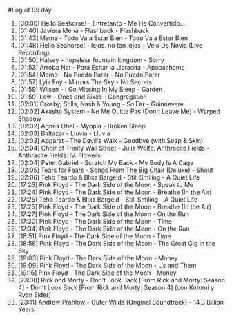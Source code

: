 #Log of 09 day

1. [00:00] Hello Seahorse! - Entretanto - Me He Convertido...
1. [01:40] Javiera Mena - Flashback - Flashback
1. [01:43] Meme - Todo Va a Estar Bien - Todo Va a Estar Bien
1. [01:48] Hello Seahorse! - lejos. no tan lejos - Velo De Novia (Live Recording)
1. [01:50] Halsey - hopeless fountain kingdom - Sorry
1. [01:53] Arroba Nat - Para Echar la Lloradita - Apapáchame
1. [01:54] Meme - No Puedo Parar - No Puedo Parar
1. [01:57] Lyla Foy - Mirrors The Sky - No Secrets
1. [01:59] Wilsen - I Go Missing In My Sleep - Garden
1. [01:59] Low - Ones and Sixes - Congregation
1. [02:01] Crosby, Stills, Nash & Young - So Far - Guinnevere
1. [02:02] Akasha System - Ne Me Quitte Pas (Don't Leave Me) - Warped Shadow
1. [02:02] Agnes Obel - Myopia - Broken Sleep
1. [02:03] Baltazar - Lluvia - Lluvia
1. [02:03] Apparat - The Devil's Walk - Goodbye (with Soap & Skin)
1. [02:04] Choir of Trinity Wall Street - Julia Wolfe: Anthracite Fields - Anthracite Fields: IV. Flowers
1. [02:04] Peter Gabriel - Scratch My Back - My Body Is A Cage
1. [02:05] Tears for Fears - Songs From The Big Chair (Deluxe) - Shout
1. [02:06] Teho Teardo & Blixa Bargeld - Still Smiling - A Quiet Life
1. [17:23] Pink Floyd - The Dark Side of the Moon - Speak to Me
1. [17:24] Pink Floyd - The Dark Side of the Moon - Breathe (In the Air)
1. [17:25] Teho Teardo & Blixa Bargeld - Still Smiling - A Quiet Life
1. [17:25] Pink Floyd - The Dark Side of the Moon - Breathe (In the Air)
1. [17:27] Pink Floyd - The Dark Side of the Moon - On the Run
1. [17:30] Pink Floyd - The Dark Side of the Moon - Time
1. [17:34] Pink Floyd - The Dark Side of the Moon - On the Run
1. [18:51] Pink Floyd - The Dark Side of the Moon - Time
1. [18:58] Pink Floyd - The Dark Side of the Moon - The Great Gig in the Sky
1. [19:03] Pink Floyd - The Dark Side of the Moon - Money
1. [19:09] Pink Floyd - The Dark Side of the Moon - Us and Them
1. [19:16] Pink Floyd - The Dark Side of the Moon - Money
1. [23:08] Rick and Morty - Don't Look Back [From Rick and Morty: Season 4] - Don't Look Back [From Rick and Morty: Season 4] (con Kotomi y Ryan Elder)
1. [23:11] Andrew Prahlow - Outer Wilds (Original Soundtrack) - 14.3 Billion Years

